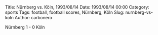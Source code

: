 Title: Nürnberg vs. Köln, 1993/08/14
Date: 1993/08/14 00:00
Category: sports
Tags: football, football scores, Nürnberg, Köln
Slug: nurnberg-vs-koln
Author: carbonero


Nürnberg 1 - 0 Köln

